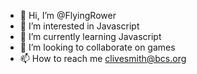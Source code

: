 - 👋 Hi, I’m @FlyingRower
- 👀 I’m interested in Javascript
- 🌱 I’m currently learning Javascript
- 💞️ I’m looking to collaborate on games
- 📫 How to reach me clivesmith@bcs.org

<!---
FlyingRower/FlyingRower is a ✨ special ✨ repository because its `README.md` (this file) appears on your GitHub profile.
You can click the Preview link to take a look at your changes.
--->
